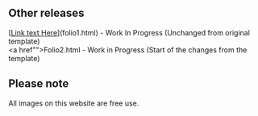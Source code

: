## Other releases

[[Link text Here](https://jordan-jay.github.io/portfolioipt/folio1.html)](folio1.html) - Work In Progress (Unchanged from original template) <br><a href"">Folio2.html</a> - Work in Progress (Start of the changes from the template)

## Please note

All images on this website are free use.
